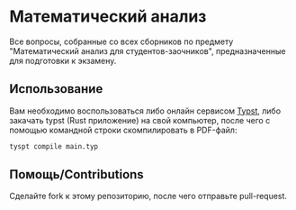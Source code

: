 # Математический анализ

Все вопросы, собранные со всех сборников по предмету "Математический анализ для студентов-заочников", предназначенные для подготовки к экзамену.

## Использование

Вам необходимо воспользоваться либо онлайн сервисом [Typst](https://typst.app), либо закачать typst (Rust приложение) на свой компьютер, после чего с помощью командной строки скомпилировать в PDF-файл:

```bash
tyspt compile main.typ
```

## Помощь/Contributions

Сделайте fork к этому репозиторию, после чего отправьте pull-request.
